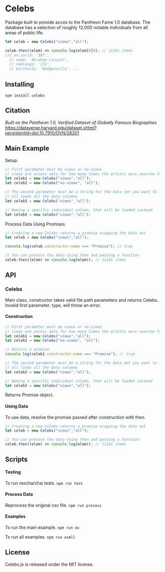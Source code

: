 # Celebs
Package built to provide acces to the Pantheon Fame 1.0 database.  The database
has a selection of roughly 12,000 notable individuals from all areas of public
life.

```javascript
let celeb = new Celebs("views","all");

celeb.then((elem) => console.log(elem[0])); // 11241 items
//{ en_curid: '307',
  // name: 'Abraham Lincoln',
  // numlangs: '131',
  // birthcity: 'Hodgenville', ...
```

## Installing
`npm install celebs`

## Citation

*Built on the Pantheon 1.0, Verified Dataset of Globally Famous Biographies*
https://dataverse.harvard.edu/dataset.xhtml?persistentId=doi:10.7910/DVN/28201

## Main Example
Setup.
```javascript
// First parameter must be views or no-views
// views are access data for how many times the artists were searche for
let celeb1 = new Celebs("views","all");
let celeb2 = new Celebs("no-views", "all");

// The second parameter must be a string for the data set you want to load
// all loads all the data columns
let celeb3 = new Celebs("views","all");

// Naming a specific individual column, that will be loaded instead
let celeb3 = new Celebs("views","all");
```

Process Data Using Promises
```javascript
// Creating a new Celebs returns a promise wrapping the data set
let celeb = new Celebs("views","all");

console.log(celeb.constructor.name === "Promise"); // true

// You can process the data using then and passing a function
celeb.then((elem) => console.log(elem)); // 11241 items
```

## API

### Celebs
Main class, constructor takes valid file path parameters and returns Celebs.
Invalid first parameter, type, will throw an error.

#### Construction
```javascript
// First parameter must be views or no-views
// views are access data for how many times the artists were searche for
let celeb1 = new Celebs("views","all");
let celeb2 = new Celebs("no-views", "all");

// Returns a promise
console.log(celeb1.constructor.name === "Promise"); // true

// The second parameter must be a string for the data set you want to load
// all loads all the data columns
let celeb3 = new Celebs("views","all");

// Naming a specific individual column, that will be loaded instead
let celeb3 = new Celebs("views","all");
```
Returns Promise object.

#### Using Data
To use data, resolve the promise passed after construction with then.
```javascript
// Creating a new Celebs returns a promise wrapping the data set
let celeb = new Celebs("views","all");

// You can process the data using then and passing a function
celeb.then((elem) => console.log(elem)); // 11241 items
```

## Scripts

#### Testing
To run mocha/chai tests.
`npm run test`

#### Process Data
Reprocess the original csv file.
`npm run process`

#### Examples
To run the main example.
`npm run ex`

To run all examples.
`npm run exAll`

## License
Celebs.js is released under the MIT license.
